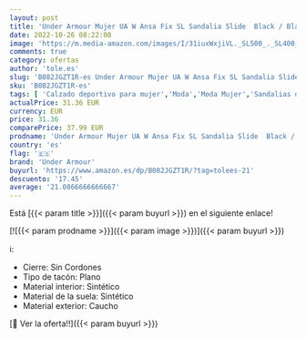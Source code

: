 ```yaml
---
layout: post
title: 'Under Armour Mujer UA W Ansa Fix SL Sandalia Slide  Black / Black / White'
date: 2022-10-26 08:22:08
image: 'https://m.media-amazon.com/images/I/31iuxWxjiVL._SL500_._SL400_.jpg'
comments: true
category: ofertas
author: 'tole.es'
slug: 'B082JGZT1R-es Under Armour Mujer UA W Ansa Fix SL Sandalia Slide Black /...'
sku: 'B082JGZT1R-es'
tags: [ 'Calzado deportivo para mujer','Moda','Moda Mujer','Sandalias deportivas de mujer','Zapatillas y calzado deportivo para mujer','Zapatos para mujer','sandalia','under armour','🇪🇸', ]
actualPrice: 31.36 EUR
currency: EUR
price: 31.36
comparePrice: 37.99 EUR
prodname: 'Under Armour Mujer UA W Ansa Fix SL Sandalia Slide  Black / Black / White'
country: 'es'
flag: '🇪🇸'
brand: 'Under Armour'
buyurl: 'https://www.amazon.es/dp/B082JGZT1R/?tag=tolees-21'
descuento: '17.45'
average: '21.0866666666667'
---
```


Está [{{< param title >}}]({{< param buyurl >}}) en el siguiente enlace!

[![{{< param prodname >}}]({{< param image >}})]({{< param buyurl >}})

ℹ️:

- Cierre: Sin Cordones
- Tipo de tacón: Plano
- Material interior: Sintético
- Material de la suela: Sintético
- Material exterior: Caucho

[🛒 Ver la oferta!!]({{< param buyurl >}})
